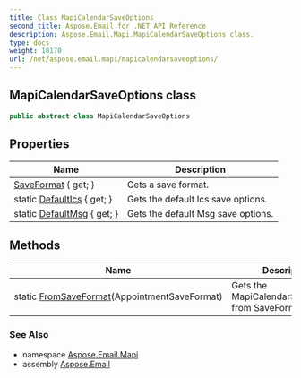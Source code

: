 ```yaml
---
title: Class MapiCalendarSaveOptions
second_title: Aspose.Email for .NET API Reference
description: Aspose.Email.Mapi.MapiCalendarSaveOptions class. 
type: docs
weight: 18170
url: /net/aspose.email.mapi/mapicalendarsaveoptions/
---
```

## MapiCalendarSaveOptions class

```csharp
public abstract class MapiCalendarSaveOptions
```

## Properties

| Name | Description |
| --- | --- |
| [SaveFormat](../../aspose.email.mapi/mapicalendarsaveoptions/saveformat/) { get; } | Gets a save format. |
| static [DefaultIcs](../../aspose.email.mapi/mapicalendarsaveoptions/defaultics/) { get; } | Gets the default Ics save options. |
| static [DefaultMsg](../../aspose.email.mapi/mapicalendarsaveoptions/defaultmsg/) { get; } | Gets the default Msg save options. |

## Methods

| Name | Description |
| --- | --- |
| static [FromSaveFormat](../../aspose.email.mapi/mapicalendarsaveoptions/fromsaveformat/)(AppointmentSaveFormat) | Gets the MapiCalendarSaveOptions from SaveFormat. |

### See Also

* namespace [Aspose.Email.Mapi](../../aspose.email.mapi/)
* assembly [Aspose.Email](../../)


